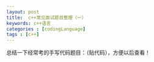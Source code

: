 ```yaml
---
layout: post
title:  c++常见面试题目整理（一）
keywords: c++语言
categories : [codingLanguage]
tags : [c++]
---
```



总结一下经常考的手写代码题目：（贴代码），方便以后查看！
 
##









